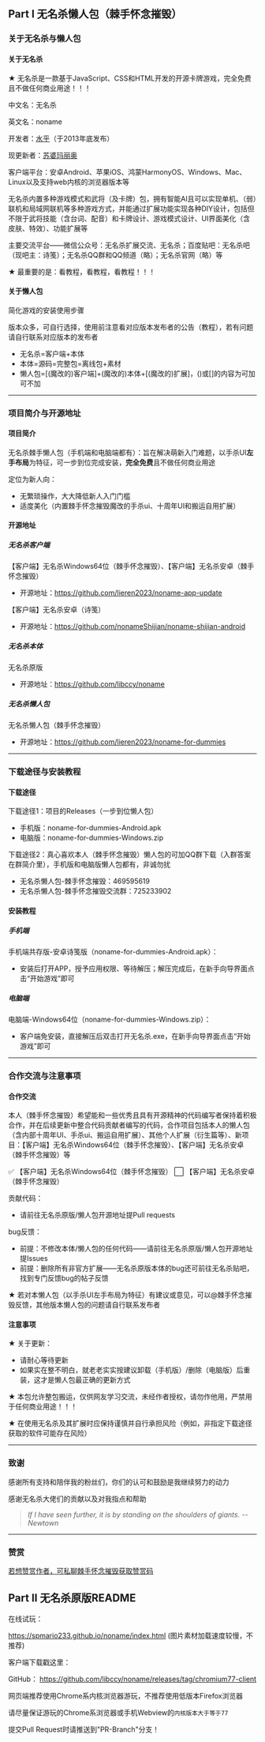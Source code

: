 ## Part Ⅰ 无名杀懒人包（棘手怀念摧毁）

### 关于无名杀与懒人包

#### 关于无名杀
★ 无名杀是一款基于JavaScript、CSS和HTML开发的开源卡牌游戏，完全免费且不做任何商业用途！！！

中文名：无名杀

英文名：noname

开发者：[水乎](https://github.com/libccy)（于2013年底发布）

现更新者：[苏婆玛丽奥](https://github.com/Spmario233)

客户端平台：安卓Android、苹果iOS、鸿蒙HarmonyOS、Windows、Mac、Linux以及支持web内核的浏览器版本等

无名杀内置多种游戏模式和武将（及卡牌）包，拥有智能AI且可以实现单机、（弱）联机和局域网联机等多种游戏方式，并能通过扩展功能实现各种DIY设计，包括但不限于武将技能（含台词、配音）和卡牌设计、游戏模式设计、UI界面美化（含皮肤、特效）、功能扩展等

主要交流平台——微信公众号：无名杀扩展交流、无名杀；百度贴吧：无名杀吧（现吧主：诗笺）；无名杀QQ群和QQ频道（略）；无名杀官网（略）等

★ 最重要的是：看教程，看教程，看教程！！！

#### 关于懒人包
简化游戏的安装使用步骤

版本众多，可自行选择，使用前注意看对应版本发布者的公告（教程），若有问题请自行联系对应版本的发布者
- 无名杀=客户端+本体
- 本体=源码=完整包=离线包+素材
- 懒人包=[(魔改的)客户端]+(魔改的)本体+[(魔改的)扩展]，()或[]的内容为可加可不加

-----

### 项目简介与开源地址

#### 项目简介
无名杀棘手懒人包（手机端和电脑端都有）：旨在解决萌新入门难题，以手杀UI**左手布局**为特征，可一步到位完成安装，**完全免费**且不做任何商业用途

定位为新人向：
- 无繁琐操作，大大降低新人入门门槛
- 适度美化（内置棘手怀念摧毁魔改的手杀ui、十周年UI和搬运自用扩展）

#### 开源地址

##### 无名杀客户端
【客户端】无名杀Windows64位（棘手怀念摧毁）、【客户端】无名杀安卓（棘手怀念摧毁）
- 开源地址：https://github.com/lieren2023/noname-app-update

【客户端】无名杀安卓（诗笺）
- 开源地址：https://github.com/nonameShijian/noname-shijian-android

##### 无名杀本体
无名杀原版
- 开源地址：https://github.com/libccy/noname

##### 无名杀懒人包
无名杀懒人包（棘手怀念摧毁）
- 开源地址：https://github.com/lieren2023/noname-for-dummies

-----

### 下载途径与安装教程

#### 下载途径
下载途径1：项目的Releases（一步到位懒人包）
- 手机版：noname-for-dummies-Android.apk
- 电脑版：noname-for-dummies-Windows.zip

下载途径2：真心喜欢本人（棘手怀念摧毁）懒人包的可加QQ群下载（入群答案在群简介里），手机版和电脑版懒人包都有，非诚勿扰
- 无名杀懒人包-棘手怀念摧毁：469595619
- 无名杀懒人包-棘手怀念摧毁交流群：725233902

#### 安装教程

##### 手机端
手机端共存版-安卓诗笺版（noname-for-dummies-Android.apk）：
- 安装后打开APP，授予应用权限、等待解压；解压完成后，在新手向导界面点击“开始游戏”即可

##### 电脑端
电脑端-Windows64位（noname-for-dummies-Windows.zip）：
- 客户端免安装，直接解压后双击打开无名杀.exe，在新手向导界面点击“开始游戏”即可

-----

### 合作交流与注意事项

#### 合作交流
本人（棘手怀念摧毁）希望能和一些优秀且具有开源精神的代码编写者保持着积极合作，并在后续更新中整合代码贡献者编写的代码，合作项目包括本人的懒人包（含内部十周年UI、手杀ui、搬运自用扩展）、其他个人扩展（衍生篇等）、新项目：【客户端】无名杀Windows64位（棘手怀念摧毁）、【客户端】无名杀安卓（棘手怀念摧毁）等

:white_check_mark: 【客户端】无名杀Windows64位（棘手怀念摧毁）
:white_large_square: 【客户端】无名杀安卓（棘手怀念摧毁）

贡献代码：
- 请前往无名杀原版/懒人包开源地址提Pull requests

bug反馈：
- 前提：不修改本体/懒人包的任何代码——请前往无名杀原版/懒人包开源地址提Issues
- 前提：删除所有非官方扩展——无名杀原版本体的bug还可前往无名杀贴吧，找到专门反馈bug的帖子反馈

★ 若对本懒人包（以手杀UI左手布局为特征）有建议或意见，可以@棘手怀念摧毁反馈，其他版本懒人包的问题请自行联系发布者

#### 注意事项
★ 关于更新：
- 请耐心等待更新
- 如果实在整不明白，就老老实实按建议卸载（手机版）/删除（电脑版）后重装，这才是懒人包最正确的更新方式

★ 本包允许整包搬运，仅供网友学习交流，未经作者授权，请勿作他用，严禁用于任何商业用途！！！

★ 在使用无名杀及其扩展时应保持谨慎并自行承担风险（例如，非指定下载途径获取的软件可能存在风险）

-----

### 致谢
感谢所有支持和陪伴我的粉丝们，你们的认可和鼓励是我继续努力的动力

感谢无名杀大佬们的贡献以及对我指点和帮助
>*If I have seen further, it is by standing on the shoulders of giants. -- Newtown*

-----

### 赞赏
<ins>若想赞赏作者，可私聊棘手怀念摧毁获取赞赏码</ins>

## Part Ⅱ 无名杀原版README

在线试玩：

https://spmario233.github.io/noname/index.html (图片素材加载速度较慢，不推荐)

客户端下载戳这里：

GitHub： https://github.com/libccy/noname/releases/tag/chromium77-client

网页端推荐使用Chrome系内核浏览器游玩，不推荐使用低版本Firefox浏览器

请尽量保证游玩的Chrome系浏览器或手机Webview的`内核版本大于等于77`

提交Pull Request时请推送到"PR-Branch"分支！
